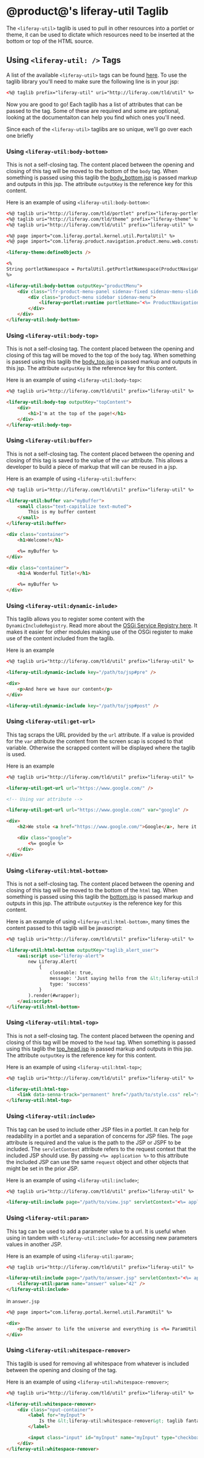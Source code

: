 # @product@'s liferay-util Taglib

 The `<liferay-util>` taglib is used to pull in other resources into a portlet or theme, it can be used to dictate which resources need to be inserted at the bottom or top of the HTML source.

## Using `<liferay-util: />` Tags [](id=using-liferay-util-tags)

A list of the available `<liferay-util>` tags can be found [here](https://docs.liferay.com/portal/7.0/taglibs/util-taglib/). To use the taglib library you'll need to make sure the following line is in your jsp:

```html
<%@ taglib prefix="liferay-util" uri="http://liferay.com/tld/util" %>
```

Now you are good to go! Each taglib has a list of attributes that can be passed to the tag. Some of these are required and some are optional, looking at the documentaiton can help you find which ones you'll need.

Since each of the `<liferay-util>` taglibs are so unique, we'll go over each one briefly

### Using `<liferay-util:body-bottom>` [](id=using-liferay-util-body-bottom)

This is not a self-closing tag. The content placed between the opening and closing of this tag will be moved to the bottom of the `body` tag. When something is passed using this taglib the [body_bottom.jsp](https://github.com/liferay/liferay-portal/blob/master/portal-web/docroot/html/common/themes/body_bottom.jsp#L25-L31) is passed markup and outputs in this jsp. The attribute `outputKey` is the reference key for this content.

Here is an example of using `<liferay-util:body-bottom>`:

```html
<%@ taglib uri="http://liferay.com/tld/portlet" prefix="liferay-portlet" %>
<%@ taglib uri="http://liferay.com/tld/theme" prefix="liferay-theme" %>
<%@ taglib uri="http://liferay.com/tld/util" prefix="liferay-util" %>

<%@ page import="com.liferay.portal.kernel.util.PortalUtil" %>
<%@ page import="com.liferay.product.navigation.product.menu.web.constants.ProductNavigationProductMenuPortletKeys" %>

<liferay-theme:defineObjects />

<%
String portletNamespace = PortalUtil.getPortletNamespace(ProductNavigationProductMenuPortletKeys.PRODUCT_NAVIGATION_PRODUCT_MENU);
%>

<liferay-util:body-bottom outputKey="productMenu">
	<div class="lfr-product-menu-panel sidenav-fixed sidenav-menu-slider" id="<%= portletNamespace %>sidenavSliderId">
		<div class="product-menu sidebar sidenav-menu">
			<liferay-portlet:runtime portletName="<%= ProductNavigationProductMenuPortletKeys.PRODUCT_NAVIGATION_PRODUCT_MENU %>" />
		</div>
	</div>
</liferay-util:body-bottom>
```

### Using `<liferay-util:body-top>` [](id=using-liferay-util-body-top)

This is not a self-closing tag. The content placed between the opening and closing of this tag will be moved to the top of the `body` tag. When something is passed using this taglib the [body_top.jsp](https://github.com/liferay/liferay-portal/blob/master/portal-web/docroot/html/common/themes/body_top.jsp#L25-L31) is passed markup and outputs in this jsp. The attribute `outputKey` is the reference key for this content.

Here is an example of using `<liferay-util:body-top>`:

```html
<%@ taglib uri="http://liferay.com/tld/util" prefix="liferay-util" %>

<liferay-util:body-top outputKey="topContent">
	<div>
		<h1>I'm at the top of the page!</h1>
	</div>
</liferay-util:body-top>
```

### Using `<liferay-util:buffer>` [](id=using-liferay-util-buffer)

This is not a self-closing tag. The content placed between the opening and closing of this tag is saved to the value of the `var` attribute. This allows a developer to build a piece of markup that will can be reused in a jsp.

Here is an example of using `<liferay-util:buffer>`:

```html
<%@ taglib uri="http://liferay.com/tld/util" prefix="liferay-util" %>

<liferay-util:buffer var="myBuffer">
	<small class="text-capitalize text-muted">
		This is my buffer content
	</small>
</liferay-util:buffer>

<div class="container">
	<h1>Welcome!</h1>

	<%= myBuffer %>
</div>

<div class="container">
	<h1>A Wonderful Title!</h1>

	<%= myBuffer %>
</div>
```

### Using `<liferay-util:dynamic-inlude>` [](id=using-liferay-util-dynamic-include)

This taglib allows you to register some content with the `DynamicIncludeRegistry`. Read more about the [OSGi Service Registry here](http://docs.spring.io/osgi/docs/current/reference/html/service-registry.html). It makes it easier for other modules making use of the OSGi register to make use of the content included from the taglib.

Here is an example

```html
<%@ taglib uri="http://liferay.com/tld/util" prefix="liferay-util" %>

<liferay-util:dynamic-include key="/path/to/jsp#pre" />

<div>
	<p>And here we have our content</p>
</div>

<liferay-util:dynamic-include key="/path/to/jsp#post" />
```

### Using `<liferay-util:get-url>` [](id=using-liferay-util-get-url)

This tag scraps the URL provided by the `url` attribute. If a value is provided for the `var` attribute the content from the screen scap is scoped to that variable. Otherwise the scrapped content will be displayed where the taglib is used.

Here is an example

```html
<%@ taglib uri="http://liferay.com/tld/util" prefix="liferay-util" %>

<liferay-util:get-url url="https://www.google.com/" />

<!-- Using var attribute -->

<liferay-util:get-url url="https://www.google.com/" var="google" />

<div>
	<h2>We stole <a href="https://www.google.com/">Google</a>, here it is.</h2>

	<div class="google">
		<%= google %>
	</div>
</div>
```

### Using `<liferay-util:html-bottom>` [](id=using-liferay-util-html-bottom)

This is not a self-closing tag. The content placed between the opening and closing of this tag will be moved to the bottom of the `html` tag. When something is passed using this taglib the [bottom.jsp](https://github.com/liferay/liferay-portal/blob/master/portal-web/docroot/html/common/themes/bottom.jsp#L53-L59) is passed markup and outputs in this jsp. The attribute `outputKey` is the reference key for this content.

Here is an example of using `<liferay-util:html-bottom>`, many times the content passed to this taglib will be javascript:

```html
<%@ taglib uri="http://liferay.com/tld/util" prefix="liferay-util" %>

<liferay-util:html-bottom outputKey="taglib_alert_user">
	<aui:script use="liferay-alert">
		new Liferay.Alert(
			{
				closeable: true,
				message: 'Just saying hello from the &lt;liferay-util:html-bottom&gt; taglib!',
				type: 'success'
			}
		).render(#wrapper);
	</aui:script>
</liferay-util:html-bottom>
```

### Using `<liferay-util:html-top>` [](id=using-liferay-util-html-top)

This is not a self-closing tag. The content placed between the opening and closing of this tag will be moved to the `head` tag. When something is passed using this taglib the [top_head.jsp](https://github.com/liferay/liferay-portal/blob/master/portal-web/docroot/html/common/themes/top_head.jsp#L147-L153) is passed markup and outputs in this jsp. The attribute `outputKey` is the reference key for this content.

Here is an example of using `<liferay-util:html-top>`;

```html
<%@ taglib uri="http://liferay.com/tld/util" prefix="liferay-util" %>

<liferay-util:html-top>
	<link data-senna-track="permanent" href="/path/to/style.css" rel="stylesheet" type="text/css" />
</liferay-util:html-top>
```

### Using `<liferay-util:include>` [](id=using-liferay-util-include)

This tag can be used to include other JSP files in a portlet. It can help for readability in a portlet and a separation of concerns for JSP files. The `page` attribute is required and the value is the path to the JSP or JSPF to be included. The `servletContext` attribute refers to the request context that the included JSP should use. By passing `<%= application %>` to this attribute the included JSP can use the same `request` object and other objects that might be set in the prior JSP.


Here is an example of using `<liferay-util:include>`;

```html
<%@ taglib uri="http://liferay.com/tld/util" prefix="liferay-util" %>

<liferay-util:include page="/path/to/view.jsp" servletContext="<%= application %>" />
```

### Using `<liferay-util:param>` [](id=using-liferay-util-param)

This tag can be used to add a parameter value to a url. It is useful when using in tandem with `<liferay-util:include>` for accessing new parameters values in another JSP.


Here is an example of using `<liferay-util:param>`;

```html
<%@ taglib uri="http://liferay.com/tld/util" prefix="liferay-util" %>

<liferay-util:include page="/path/to/answer.jsp" servletContext="<%= application %>">
	<liferay-util:param name="answer" value="42" />
</liferay-util:include>
```

in `answer.jsp`

```html
<%@ page import="com.liferay.portal.kernel.util.ParamUtil" %>

<div>
	<p>The answer to life the universe and everything is <%= ParamUtil.getString(request, "answer") %></p>
</div>
```

### Using `<liferay-util:whitespace-remover>` [](id=using-liferay-util-whitespace-remover)

This taglib is used for removing all whitespace from whatever is included between the opening and closing of the tag.


Here is an example of using `<liferay-util:whitespace-remover>`;

```html
<%@ taglib uri="http://liferay.com/tld/util" prefix="liferay-util" %>

<liferay-util:whitespace-remover>
	<div class="nput-container">
		<label for="myInput">
			Is the &lt;liferay-util:whitespace-remover&gt; taglib fantastic!
		</label>

		<input class="input" id="myInput" name="myInput" type="checkbox">
	</div>
</liferay-util:whitespace-remover>
```